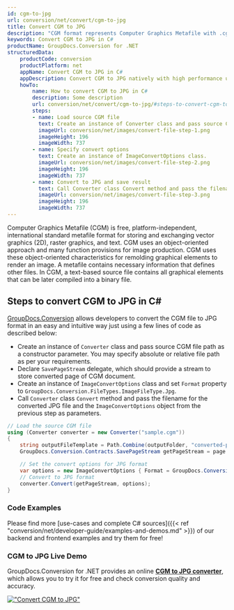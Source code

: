 ```yaml
---
id: cgm-to-jpg
url: conversion/net/convert/cgm-to-jpg
title: Convert CGM to JPG
description: "CGM format represents Computer Graphics Metafile with .cgm extension. Learn how to convert CGM to JPG file programmatically in C# language using GroupDocs.Conversion for .NET library."
keywords: Convert CGM to JPG in C#
productName: GroupDocs.Conversion for .NET
structuredData:
    productCode: conversion
    productPlatform: net
    appName: Convert CGM to JPG in C#
    appDescription: Convert CGM to JPG natively with high performance using C# language and server side GroupDocs.Conversion for .NET APIs, without the use of any software like Microsoft or Open Office.
    howTo:
        name: How to convert CGM to JPG in C# 
        description: Some description
        url: conversion/net/convert/cgm-to-jpg/#steps-to-convert-cgm-to-jpg-in-c
        steps:
        - name: Load source CGM file 
          text: Create an instance of Converter class and pass source CGM file path as a constructor parameter. You may specify absolute or relative file path as per your requirements. 
          imageUrl: conversion/net/images/convert-file-step-1.png
          imageHeight: 196
          imageWidth: 737
        - name: Specify convert options 
          text: Create an instance of ImageConvertOptions class.
          imageUrl: conversion/net/images/convert-file-step-2.png
          imageHeight: 196
          imageWidth: 737
        - name: Convert to JPG and save result 
          text: Call Converter class Convert method and pass the filename for the converted HTML file and the ImageConvertOptions object from the previous step as parameters.
          imageUrl: conversion/net/images/convert-file-step-3.png
          imageHeight: 196
          imageWidth: 737
---
```


Computer Graphics Metafile (CGM) is free, platform-independent, international standard metafile format for storing and exchanging vector graphics (2D), raster graphics, and text. CGM uses an object-oriented approach and many function provisions for image production. CGM uses these object-oriented characteristics for remolding graphical elements to render an image. A metafile contains necessary information that defines other files. In CGM, a text-based source file contains all graphical elements that can be later compiled into a binary file.

## Steps to convert CGM to JPG in C#

[GroupDocs.Conversion](https://products.groupdocs.com/conversion/net) allows developers to convert the CGM file to JPG format in an easy and intuitive way just using a few lines of code as described below:

* Create an instance of `Converter` class and pass source CGM file path as a constructor parameter. You may specify absolute or relative file path as per your requirements. 
* Declare `SavePageStream` delegate, which should provide a stream to store converted page of CGM document.
* Create an instance of `ImageConvertOptions` class and set `Format` property to `GroupDocs.Conversion.FileTypes.ImageFileType.Jpg`.
* Call `Converter` class `Convert` method and pass the filename for the converted JPG file and the `ImageConvertOptions` object from the previous step as parameters.

```csharp
// Load the source CGM file
using (Converter converter = new Converter("sample.cgm"))
{
    string outputFileTemplate = Path.Combine(outputFolder, "converted-page-{0}.jpg");
    GroupDocs.Conversion.Contracts.SavePageStream getPageStream = page => new FileStream(string.Format(outputFileTemplate, page), FileMode.Create);

    // Set the convert options for JPG format
    var options = new ImageConvertOptions { Format = GroupDocs.Conversion.FileTypes.ImageFileType.Jpg };   
    // Convert to JPG format
    converter.Convert(getPageStream, options);
}
```

### Code Examples

Please find more [use-cases and complete C# sources]({{< ref "conversion/net/developer-guide/examples-and-demos.md" >}}) of our backend and frontend examples and try them for free!

### CGM to JPG Live Demo

GroupDocs.Conversion for .NET provides an online [**CGM to JPG converter**](https://products.groupdocs.app/conversion/cgm-to-jpg), which allows you to try it for free and check conversion quality and accuracy.

[!["Convert CGM to JPG"](conversion/net/images/convert-to-jpg/convert-cgm-to-jpg.png)](https://products.groupdocs.app/conversion/cgm-to-jpg)
